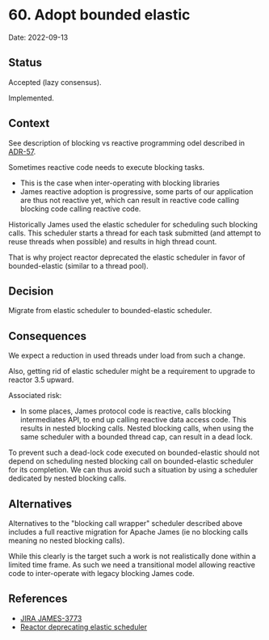 # 60. Adopt bounded elastic

Date: 2022-09-13

## Status

Accepted (lazy consensus).

Implemented. 

## Context

See description of blocking vs reactive programming odel described in [ADR-57](0057-reactive-imap.md).

Sometimes reactive code needs to execute blocking tasks. 

 - This is the case when inter-operating with blocking libraries
 - James reactive adoption is progressive, some parts of our application
 are thus not reactive yet, which can result in reactive code calling
 blocking code calling reactive code.
 
Historically James used the elastic scheduler for scheduling such blocking calls. This scheduler
starts a thread for each task submitted (and attempt to reuse threads when possible) and results
in high thread count.

That is why project reactor deprecated the elastic scheduler in favor of bounded-elastic (similar to
a thread pool).

## Decision

Migrate from elastic scheduler to bounded-elastic scheduler.

## Consequences

We expect a reduction in used threads under load from such a change.

Also, getting rid of elastic scheduler might be a requirement to upgrade to reactor 3.5 upward.

Associated risk:
 - In some places, James protocol code is reactive, calls blocking intermediates API, to 
 end up calling reactive data access code. This results in nested blocking calls. Nested blocking
 calls, when using the same scheduler with a bounded thread cap, can result in a dead lock.

To prevent such a dead-lock code executed on bounded-elastic should not depend on scheduling nested
blocking call on bounded-elastic scheduler for its completion. We can thus avoid such a situation by 
using a scheduler dedicated by nested blocking calls.

## Alternatives

Alternatives to the "blocking call wrapper" scheduler described above includes a full reactive 
migration for Apache James (ie no blocking calls meaning no nested blocking calls).

While this clearly is the target such a work is not realistically done within a limited time frame. 
As such we need a transitional model allowing reactive code to inter-operate with legacy blocking 
James code.

## References

- [JIRA JAMES-3773](https://issues.apache.org/jira/browse/JAMES-3773)
- [Reactor deprecating elastic scheduler](https://github.com/reactor/reactor-core/issues/1893)
